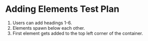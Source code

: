 # Adding Elements Test Plan

1. Users can add headings 1-6.
2. Elements spawn below each other.
3. First element gets added to the top left corner of the container.